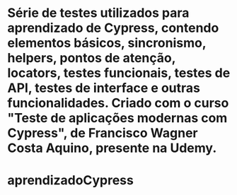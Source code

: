 Série de testes utilizados para aprendizado de Cypress, contendo elementos básicos, sincronismo, helpers, pontos de atenção, locators, testes funcionais, testes de API, testes de interface e outras funcionalidades. Criado com o curso "Teste de aplicações modernas com Cypress", de Francisco Wagner Costa Aquino, presente na Udemy.
=======
# aprendizadoCypress



